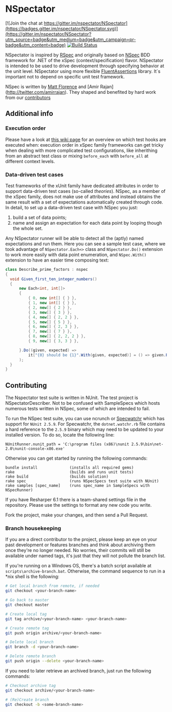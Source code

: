 # NSpectator

[![Join the chat at https://gitter.im/nspectator/NSpectator](https://badges.gitter.im/nspectator/NSpectator.svg)](https://gitter.im/nspectator/NSpectator?utm_source=badge&utm_medium=badge&utm_campaign=pr-badge&utm_content=badge) [![Build Status](https://travis-ci.org/nspectator/NSpectator.svg?branch=master)](https://travis-ci.org/nspectator/NSpectator)

NSpectator is inspired by [RSpec](http://rspec.info/) and originally based on [NSpec](https://github.com/mattflo/NSpec) BDD framework for .NET of the xSpec (context/specification) flavor. NSpectator is intended to be used to drive development through specifying behavior at the unit level. 
NSpectator using more flexible [FluentAssertions](https://github.com/dennisdoomen/fluentassertions) library. It`s important not to depend on specific unit test framework.

NSpec is written by [Matt Florence](http://twitter.com/mattflo) and [Amir Rajan] (http://twitter.com/amirrajan). They shaped and benefited by hard work from our [contributors](https://github.com/mattflo/NSpec/contributors)

## Additional info

### Execution order

Please have a look at [this wiki page](https://github.com/mattflo/NSpec/wiki/Execution-Orders) for an overview on which test hooks are executed when: execution order in xSpec family frameworks can get tricky when dealing with more complicated test configurations, like inherithing from an abstract test class or mixing `before_each` with `before_all` at different context levels.

### Data-driven test cases

Test frameworks of the xUnit family have dedicated attributes in order to support data-driven test cases (so-called *theories*). NSpec, as a member of the xSpec family, does not make use of attributes and instead obtains the same result with a set of expectations automatically created through code. In detail, to set up a data-driven test case with NSpec you just: 

1. build a set of data points;
1. name and assign an expectation for each data point by looping though the whole set.

Any NSpectator runner will be able to detect all the (aptly) named expectations and run them. Here you can see a sample test case, where we took advantage of `NSpectator.Each<>` class and `NSpectator.Do()` extension to work more easily with data point enumeration, and `NSpec.With()` extension to have an easier time composing text:

```c#
class Describe_prime_factors : nspec
{
  void Given_first_ten_integer_numbers()
  {
      new Each<int, int[]>
      {
          { 0, new int[] { } },
          { 1, new int[] { } },
          { 2, new[] { 2 } },
          { 3, new[] { 3 } },
          { 4, new[] { 2, 2 } },
          { 5, new[] { 5 } },
          { 6, new[] { 2, 3 } },
          { 7, new[] { 7 } },
          { 8, new[] { 2, 2, 2 } },
          { 9, new[] { 3, 3 } },

      }.Do((given, expected) =>
          it["{0} should be {1}".With(given, expected)] = () => given.Primes().Should().Be(expected)
      );
  }
}
```

## Contributing

The Nspectator test suite is written in NUnit. The test project is NSpectatorDescriber. Not to be confused with SampleSpecs which hosts numerous tests written in NSpec, some of which are intended to fail.

To run the NSpec test suite, you can use ncrunch or [Specwatchr](http://nspec.org/continuoustesting) which has support for `NUnit 2.5.9`. For Specwatchr, the `dotnet.watchr.rb` file contains a hard reference to the `2.5.9` binary which may need to be updated to your installed version. To do so, locate the following line:

    NUnitRunner.nunit_path = 'C:\program files (x86)\nunit 2.5.9\bin\net-2.0\nunit-console-x86.exe'

Otherwise you can get started by running the following commands:

    bundle install              (installs all required gems)
    rake                        (builds and runs unit tests)
    rake build                  (builds solution)
    rake spec                   (runs NSpecSpecs test suite with NUnit)
    rake samples [spec_name]    (runs spec_name in SampleSpecs with NSpecRunner)

If you have Resharper 6.1 there is a team-shared settings file in the repository. Please use the settings to format any new code you write.

Fork the project, make your changes, and then send a Pull Request.

### Branch housekeeping

If you are a direct contributor to the project, please keep an eye on your past development or features branches and think about archiving them once they're no longer needed. 
No worries, their commits will still be available under named tags, it's just that they will not pollute the branch list.

If you're running on a Windows OS, there's a batch script available at `scripts\archive-branch.bat`. Otherwise, the command sequence to run in a *nix shell is the following:

```bash
# Get local branch from remote, if needed
git checkout <your-branch-name>

# Go back to master
git checkout master

# Create local tag
git tag archive/<your-branch-name> <your-branch-name>

# Create remote tag
git push origin archive/<your-branch-name>

# Delete local branch
git branch -d <your-branch-name>

# Delete remote branch
git push origin --delete <your-branch-name>
```

If you need to later retrieve an archived branch, just run the following commands:

```bash
# Checkout archive tag
git checkout archive/<your-branch-name>

# (Re)Create branch
git checkout -b <some-branch-name>
```
